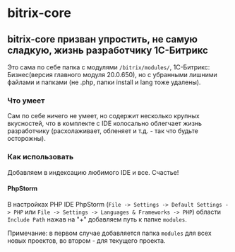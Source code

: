 # bitrix-core


## bitrix-core призван упростить, не самую сладкую, жизнь разработчику 1С-Битрикс

Это сама по себе папка с модулями ```/bitrix/modules/```, 1С-Битрикс: Бизнес(версия главного модуля 20.0.650), но с убранными лишними файлами и папками (не .php, папки install и lang тоже удалены).

### Что умеет

Сам по себе ничего не умеет, но содержит несколько крупных вкусностей, что в комплекте с IDE колоcально облегчает жизнь разработчику (расхолаживает, обленяет и т.д. - так что будьте осторожны).

### Как использовать

Добавляем в индексацию любимого IDE и все. Счастье!

#### PhpStorm

В настройках PHP IDE PhpStorm (```File -> Settings -> Default Settings -> PHP``` или ```File -> Settings -> Languages & Frameworks -> PHP```) области ```Include Path``` нажав на "+" добавляем путь к папке ```modules```.

Примечание: в первом случае добавляется папка ```modules``` для всех новых проектов, во втором - для текущего проекта.
